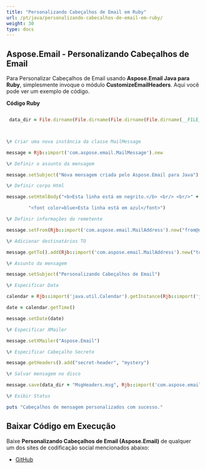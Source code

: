 ```yaml
---
title: "Personalizando Cabeçalhos de Email em Ruby"
url: /pt/java/personalizando-cabecalhos-de-email-em-ruby/
weight: 30
type: docs
---
```


## **Aspose.Email - Personalizando Cabeçalhos de Email**
Para Personalizar Cabeçalhos de Email usando **Aspose.Email Java para Ruby**, simplesmente invoque o módulo **CustomizeEmailHeaders**. Aqui você pode ver um exemplo de código.

**Código Ruby**

``` ruby

 data_dir = File.dirname(File.dirname(File.dirname(File.dirname(__FILE__)))) + '/data/'



\# Criar uma nova instância da classe MailMessage

message = Rjb::import('com.aspose.email.MailMessage').new

\# Definir o assunto da mensagem

message.setSubject("Nova mensagem criada pelo Aspose.Email para Java")

\# Definir corpo Html

message.setHtmlBody("<b>Esta linha está em negrito.</b> <br/> <br/>" +

        "<font color=blue>Esta linha está em azul</font>")

\# Definir informações do remetente

message.setFrom(Rjb::import('com.aspose.email.MailAddress').new("from@domain.com", "Nome do Remetente", false))

\# Adicionar destinatários TO

message.getTo().add(Rjb::import('com.aspose.email.MailAddress').new("to@domain.com", "Destinatário 1", false))

\# Assunto da mensagem

message.setSubject("Personalizando Cabeçalhos de Email")

\# Especificar Data

calendar = Rjb::import('java.util.Calendar').getInstance(Rjb::import('java.util.TimeZone').getTimeZone("GMT"))

date = calendar.getTime()

message.setDate(date)

\# Especificar XMailer

message.setXMailer("Aspose.Email")

\# Especificar Cabeçalho Secreto

message.getHeaders().add("secret-header", "mystery")

\# Salvar mensagem no disco

message.save(data_dir + "MsgHeaders.msg", Rjb::import('com.aspose.email.MessageFormat').getMsg())

\# Exibir Status

puts "Cabeçalhos de mensagem personalizados com sucesso."

```
## **Baixar Código em Execução**
Baixe **Personalizando Cabeçalhos de Email (Aspose.Email)** de qualquer um dos sites de codificação social mencionados abaixo:

- [GitHub](https://github.com/aspose-email/Aspose.Email-for-Java/blob/master/Plugins/Aspose_Email_Java_for_Ruby/lib/asposeemailjava/Email/customizeemailheaders.rb)